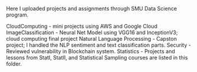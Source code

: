 Here I uploaded projects and assignments through SMU Data Science program.

CloudComputing - mini projects using AWS and Google Cloud
ImageClassification - Neural Net Model using VGG16 and InceptionV3; cloud computing final project
Natural Language Processing - Capston project;  I handled the NLP sentiment and text classification parts.
Security - Reviewed vulnerability in Blockchain system.
Statistics - Projects and lessons from StatI, StatII, and Statistical Sampling courses are listed in this folder.
